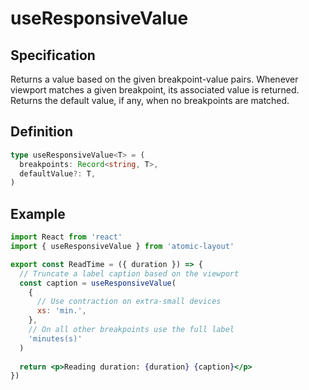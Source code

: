 # useResponsiveValue

## Specification

Returns a value based on the given breakpoint-value pairs. Whenever viewport matches a given breakpoint, its associated value is returned.  Returns the default value, if any, when no breakpoints are matched.

## Definition

```typescript
type useResponsiveValue<T> = (
  breakpoints: Record<string, T>,
  defaultValue?: T,
)
```

## Example

```jsx
import React from 'react'
import { useResponsiveValue } from 'atomic-layout'

export const ReadTime = ({ duration }) => {
  // Truncate a label caption based on the viewport
  const caption = useResponsiveValue(
    {
      // Use contraction on extra-small devices
      xs: 'min.',
    },
    // On all other breakpoints use the full label
    'minutes(s)'
  )
  
  return <p>Reading duration: {duration} {caption}</p>
})
```

